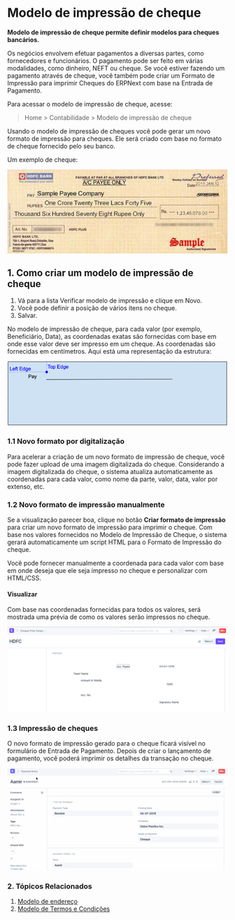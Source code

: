 # Modelo de impressão de cheque



**Modelo de impressão de cheque permite definir modelos para cheques bancários.**


Os negócios envolvem efetuar pagamentos a diversas partes, como fornecedores e funcionários. O pagamento pode ser feito em várias modalidades, como dinheiro, NEFT ou cheque. Se você estiver fazendo um pagamento através de cheque, você também pode criar um Formato de Impressão para imprimir Cheques do ERPNext com base na Entrada de Pagamento.


Para acessar o modelo de impressão de cheque, acesse:
> Home > Contabilidade > Modelo de impressão de cheque


Usando o modelo de impressão de cheques você pode gerar um novo formato de impressão para cheques. Ele será criado com base no formato de cheque fornecido pelo seu banco.


Um exemplo de cheque:


![Cheque de amostra](/files/sample-cheque.jpg)


## 1. Como criar um modelo de impressão de cheque


1. Vá para a lista Verificar modelo de impressão e clique em Novo.
2. Você pode definir a posição de vários itens no cheque.
3. Salvar.


No modelo de impressão de cheque, para cada valor (por exemplo, Beneficiário, Data), as coordenadas exatas são fornecidas com base em onde esse valor deve ser impresso em um cheque. As coordenadas são fornecidas em centímetros. Aqui está uma representação da estrutura:


![Amostra de cheque](/files/cheque-1.png)


### 1.1 Novo formato por digitalização


Para acelerar a criação de um novo formato de impressão de cheque, você pode fazer upload de uma imagem digitalizada do cheque. Considerando a imagem digitalizada do cheque, o sistema atualiza automaticamente as coordenadas para cada valor, como nome da parte, valor, data, valor por extenso, etc.


### 1.2 Novo formato de impressão manualmente


Se a visualização parecer boa, clique no botão **Criar formato de impressão** para criar um novo formato de impressão para imprimir o cheque. Com base nos valores fornecidos no Modelo de Impressão de Cheque, o sistema gerará automaticamente um script HTML para o Formato de Impressão do cheque.


Você pode fornecer manualmente a coordenada para cada valor com base em onde deseja que ele seja impresso no cheque e personalizar com HTML/CSS.


#### Visualizar


Com base nas coordenadas fornecidas para todos os valores, será mostrada uma prévia de como os valores serão impressos no cheque.


![Amostra de cheque](/files/cheque-2.png)


### 1.3 Impressão de cheques


O novo formato de impressão gerado para o cheque ficará visível no formulário de Entrada de Pagamento. Depois de criar o lançamento de pagamento, você poderá imprimir os detalhes da transação no cheque.


![Amostra de cheque](/files/cheque-3.gif)


### 2. Tópicos Relacionados


1. [Modelo de endereço](/docs/pt/setting-up/print/address-template)
2. [Modelo de Termos e Condições](/docs/pt/setting-up/print/terms-and-conditions)



